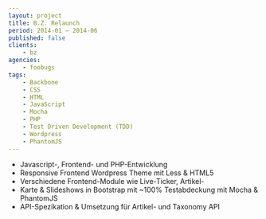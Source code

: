 ```yaml
---
layout: project
title: B.Z. Relaunch
period: 2014-01 – 2014-06
published: false
clients:
    - bz
agencies:
    - foobugs
tags:
    - Backbone
    - CSS
    - HTML
    - JavaScript
    - Mocha
    - PHP
    - Test Driven Development (TDD)
    - Wordpress
    - PhantomJS
---
```

- Javascript-, Frontend- und PHP-Entwicklung
- Responsive Frontend Wordpress Theme mit Less & HTML5
- Verschiedene Frontend-Module wie Live-Ticker, Artikel-
- Karte & Slideshows in Bootstrap mit ~100% Testabdeckung mit Mocha & PhantomJS
- API-Spezikation & Umsetzung für Artikel- und Taxonomy API
<!--
• Responsive Frontend Wordpress Theme mit Less & HTML5 • Verschiedene Frontend-Module wie Live-Ticker, Artikel-
Karte & Slideshows in Bootstrap mit ~100% Testabde-
ckung mit mocha & phantomjs
• API-Spezi kation & Umsetzung für Artikel- und Taxonomy
API

-->
